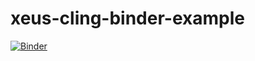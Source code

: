 # xeus-cling-binder-example

[![Binder](https://mybinder.org/badge_logo.svg)](https://mybinder.org/v2/gh/swang373/xeus-cling-binder-example/HEAD)

